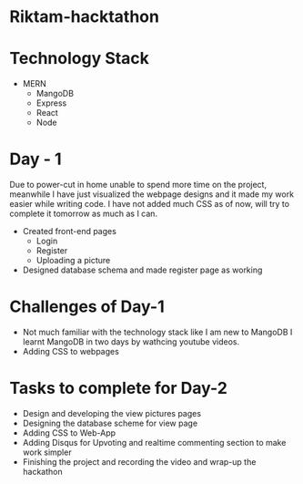 # Riktam-hacktathon

# Technology Stack
- MERN 
  - MangoDB
  - Express
  - React
  - Node

# Day - 1 
Due to power-cut in home unable to spend more time on the project, meanwhile I have just visualized the webpage designs and it made my work easier while writing code. I have not added much CSS as of now, will try to complete it tomorrow as much as I can. 
- Created front-end pages
  - Login
  - Register
  - Uploading a picture 
- Designed database schema and made register page as working

# Challenges of Day-1 
- Not much familiar with the technology stack like I am new to MangoDB I learnt MangoDB in two days by wathcing youtube videos. 
- Adding CSS to webpages 

# Tasks to complete for Day-2
- Design and developing the view pictures pages
- Designing the database scheme for view page
- Adding CSS to Web-App
- Adding Disqus for Upvoting and realtime commenting section to make work simpler
- Finishing the project and recording the video and wrap-up the hackathon
